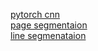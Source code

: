 [pytorch cnn](https://medium.com/ml2vec/intro-to-pytorch-with-image-classification-on-a-fashion-clothes-dataset-e589682df0c5)   
[page segmentaion](https://medium.com/apache-mxnet/handwriting-ocr-line-segmentation-with-gluon-7af419f3a3d8)      
[line segmenataion](https://medium.com/apache-mxnet/page-segmentation-with-gluon-dcb4e5955e2)          
  
